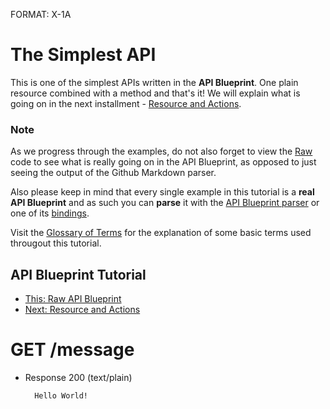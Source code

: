 FORMAT: X-1A

# The Simplest API
This is one of the simplest APIs written in the **API Blueprint**. 
One plain resource combined with a method and that's it! We will explain what is going on in the next installment - [Resource and Actions](https://github.com/apiaryio/api-blueprint/blob/master/examples/2.%20Resource%20and%20Actions.md).

### Note
As we progress through the examples, do not also forget to view the [Raw](https://raw.github.com/apiaryio/api-blueprint/master/examples/1.%20Simplest%20API.md) code to see what is really going on in the API Blueprint, as opposed to just seeing the output of the Github Markdown parser. 

Also please keep in mind that every single example in this tutorial is a **real API Blueprint** and as such you can **parse** it with the [API Blueprint parser](https://github.com/apiaryio/snowcrash) or one of its [bindings](https://github.com/apiaryio/snowcrash#bindings).

Visit the [Glossary of Terms](https://github.com/apiaryio/api-blueprint/blob/master/Glossary%20of%20Terms.md) for the explanation of some basic terms used througout this tutorial. 

## API Blueprint Tutorial
+ [This: Raw API Blueprint](https://raw.github.com/apiaryio/api-blueprint/master/examples/1.%20Simplest%20API.md)
+ [Next: Resource and Actions](https://github.com/apiaryio/api-blueprint/blob/master/examples/2.%20Resource%20and%20Actions.md)

# GET /message
+ Response 200 (text/plain)
    
        Hello World!
